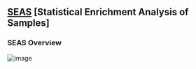 
## [SEAS](http://discovery.informatics.uab.edu/SEAS/) [Statistical Enrichment Analysis of Samples]


### SEAS Overview
![image](https://user-images.githubusercontent.com/58329032/214688697-187828a5-07c8-4191-a509-4123b627bf4f.png)
